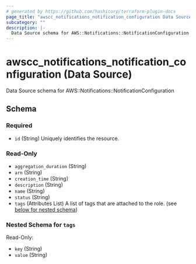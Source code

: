 ```yaml
---
# generated by https://github.com/hashicorp/terraform-plugin-docs
page_title: "awscc_notifications_notification_configuration Data Source - terraform-provider-awscc"
subcategory: ""
description: |-
  Data Source schema for AWS::Notifications::NotificationConfiguration
---
```


# awscc_notifications_notification_configuration (Data Source)

Data Source schema for AWS::Notifications::NotificationConfiguration



<!-- schema generated by tfplugindocs -->
## Schema

### Required

- `id` (String) Uniquely identifies the resource.

### Read-Only

- `aggregation_duration` (String)
- `arn` (String)
- `creation_time` (String)
- `description` (String)
- `name` (String)
- `status` (String)
- `tags` (Attributes List) A list of tags that are attached to the role. (see [below for nested schema](#nestedatt--tags))

<a id="nestedatt--tags"></a>
### Nested Schema for `tags`

Read-Only:

- `key` (String)
- `value` (String)
